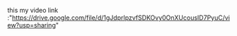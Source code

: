 this my video link :"https://drive.google.com/file/d/1gJdprIpzvfSDKOvy0OnXUcousID7PyuC/view?usp=sharing"